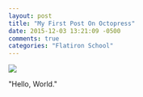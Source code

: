 ```yaml
---
layout: post
title: "My First Post On Octopress"
date: 2015-12-03 13:21:09 -0500
comments: true
categories: "Flatiron School"
---
```


<img src="http://assets.nydailynews.com/polopoly_fs/1.2064088!/img/httpImage/image.jpg_gen/derivatives/article_635/new-york-mets.jpg">

"Hello, World."
